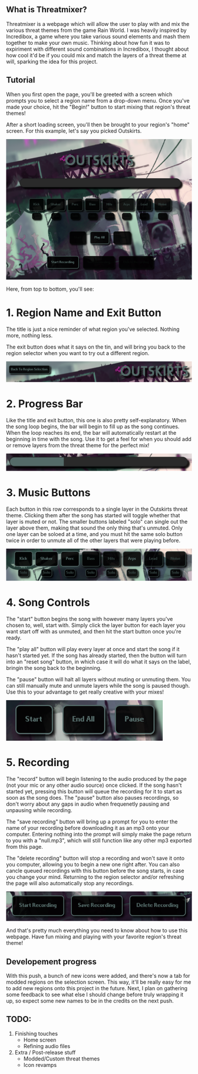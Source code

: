 ## What is Threatmixer?

Threatmixer is a webpage which will allow the user to play with and mix the various threat themes from the game Rain World. I was heavily inspired by Incredibox, a game where you take various sound elements and mash them together to make your own music. Thinking about how fun it was to expiriment with different sound combinations in Incredibox, I thought about how cool it'd be if you could mix and match the layers of a threat theme at will, sparking the idea for this project.

## Tutorial

When you first open the page, you'll be greeted with a screen which prompts you to select a region name from a drop-down menu. Once you've made your choice, hit the "Begin!" button to start mixing that region's threat themes! 

After a short loading screen, you'll then be brought to your region's "home" screen. For this example, let's say you picked Outskirts.

![Whole Layer Screen](assets/images/misc/example_1.png)

Here, from top to bottom, you'll see:

# 1. Region Name and Exit Button

The title is just a nice reminder of what region you've selected. Nothing more, nothing less.

The exit button does what it says on the tin, and will bring you back to the region selector when you want to try out a different region.

![Title and Exit](assets/images/misc/example_2.png)

# 2. Progress Bar

Like the title and exit button, this one is also pretty self-explanatory. When the song loop begins, the bar will begin to fill up as the song continues. When the loop reaches its end, the bar will automatically restart at the beginning in time with the song. Use it to get a feel for when you should add or remove layers from the threat theme for the perfect mix!

![Progress Bar](assets/images/misc/example_3.png)

# 3. Music Buttons

Each button in this row corresponds to a single layer in the Outskirts threat theme. Clicking them after the song has started will toggle whether that layer is muted or not. The smaller buttons labeled "solo" can single out the layer above them, making that sound the only thing that's unmuted. Only one layer can be soloed at a time, and you must hit the same solo button twice in order to unmute all of the other layers that were playing before.

![Layer Buttons](assets/images/misc/example_4.png)

# 4. Song Controls

The "start" button begins the song with however many layers you've chosen to, well, start with. Simply click the layer button for each layer you want start off with as unmuted, and then hit the start button once you're ready. 

The "play all" button will play every layer at once and start the song if it hasn't started yet. If the song has already started, then the button will turn into an "reset song" button, in which case it will do what it says on the label, bringin the song back to the beginning.

The "pause" button will halt all layers without muting or unmuting them. You can still manually mute and unmute layers while the song is paused though. Use this to your advantage to get really creative with your mixes!

![Layer Buttons](assets/images/misc/example_5.png)

# 5. Recording

The "record" button will begin listening to the audio produced by the page (not your mic or any other audio source) once clicked. If the song hasn't started yet, pressing this button will queue the recording for it to start as soon as the song does. The "pause" button also pauses recordings, so don't worry about any gaps in audio when frequenetly pausing and unpausing while recording.

The "save recording" button will bring up a prompt for you to enter the name of your recording before downloading it as an mp3 onto your computer. Entering nothing into the prompt will simply make the page return to you with a "null.mp3", which will still function like any other mp3 exported from this page.

The "delete recording" button will stop a recording and won't save it onto you computer, allowing you to begin a new one right after. You can also cancle queued recordings with this button before the song starts, in case you change your mind. Returning to the region selector and/or refreshing the page will also automatically stop any recordings.

![Layer Buttons](assets/images/misc/example_6.png)

And that's pretty much everything you need to know about how to use this webpage. Have fun mixing and playing with your favorite region's threat theme!

## Developement progress

With this push, a bunch of new icons were added, and there's now a tab for modded regions on the selection screen. This way, it'll be really easy for me to add new regions onto this project in the future. Next, I plan on gathering some feedback to see what else I should change before truly wrapping it up, so expect some new names to be in the credits on the next push.

## TODO:

1. Finishing touches
    - Home screen
    - Refining audio files
2. Extra / Post-release stuff
    - Modded/Custom threat themes
    - Icon revamps